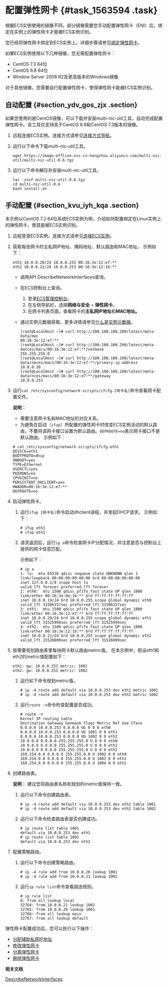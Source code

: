 # 配置弹性网卡 {#task_1563594 .task}

根据ECS实例使用的镜像不同，部分镜像需要您手动配置弹性网卡（ENI）后，绑定在实例上的弹性网卡才能被ECS实例识别。

您已经将弹性网卡绑定到ECS实例上。详细步骤请参见[绑定弹性网卡](cn.zh-CN/网络/弹性网卡/绑定弹性网卡.md#)。

如果ECS实例使用以下几种镜像，您无需配置弹性网卡：

-   CentOS 7.3 64位
-   CentOS 6.8 64位
-   Window Server 2008 R2及更高版本的Windows镜像

对于其他镜像，您需要自行配置弹性网卡，使得弹性网卡能被ECS实例识别。

## 自动配置 {#section_ydv_gos_zjx .section}

如果您使用的是CentOS镜像，可以下载并安装multi-nic-util工具，自动完成配置弹性网卡。该工具仅支持高于CentOS 6.8和CentOS 7.3版本的镜像。

1.  远程连接ECS实例。连接方式请参见[连接方式导航](../cn.zh-CN/实例/连接实例/连接方式导航.md#)。
2.  运行以下命令下载multi-nic-util工具。 

    ``` {#codeblock_kv7_hsi_3uj .lanuage-shell}
    wget https://image-offline.oss-cn-hangzhou.aliyuncs.com/multi-nic-util/multi-nic-util-0.6.tgz
    ```

3.  运行以下命令解压并安装multi-nic-util工具。 

    ``` {#codeblock_u7u_9qm_wxh .lanuage-shell}
    tar -zxvf multi-nic-util-0.6.tgz
    cd multi-nic-util-0.6
    bash install.sh
    ```


## 手动配置 {#section_kvu_iyh_kqa .section}

本示例以CentOS 7.2 64位系统ECS实例为例，介绍如何配置绑定在Linux实例上的弹性网卡，使其能被ECS实例识别。

1.  远程登录ECS实例。连接方式请参见[连接ECS实例](../cn.zh-CN/个人版快速入门/连接ECS实例.md)。
2.  获取每张网卡的主私网IP地址、掩码地址、默认路由和MAC地址。 示例如下：

    ``` {#codeblock_x8s_qg5_taz}
    eth1 10.0.0.20/24 10.0.0.253 00:16:3e:12:e7:**
    eth2 10.0.0.21/24 10.0.0.253 00:16:3e:12:16:**
    ```

    -   调用API DescribeNetworkInterfaces查询。
    -   在ECS控制台上查询。
        1.  登录[ECS管理控制台](https://ecs.console.aliyun.com)。
        2.  在左侧导航栏，选择**网络与安全** \> **弹性网卡**。
        3.  在网卡列表页面，查看网卡的**主私网IP地址**和**MAC地址。**
    -   通过实例元数据获取。更多详情请参见[什么是实例元数据](../cn.zh-CN/实例/管理实例/使用实例元数据/什么是实例元数据.md#)。

        ``` {#codeblock_fdi_03o_obj}
        [root@LocalHost ~]# curl http://100.100.100.200/latest/meta-data/mac
        00:16:3e:12:e7:**
        [root@LocalHost ~]# curl http://100.100.100.200/latest/meta-datces/macs/00:16:3e:12:e7:**/netmask
        255.255.255.0
        [root@LocalHost ~]# curl http://100.100.100.200/latest/meta-data/neces/macs/00:16:3e:12:e7:**/primary-ip-address
        10.0.0.20
        [root@LocalHost ~]# curl http://100.100.100.200/latest/meta-data/nces/macs/00:16:3e:12:e7:**/gateway
        10.0.0.253
        ```

3.  运行`cat /etc/sysconfig/network-scripts/ifcfg-[网卡名]`命令查看网卡配置文件。 

    **说明：** 

    -   需要注意网卡名和MAC地址的对应关系。
    -   为避免在启动（`ifup`）所配置的弹性网卡时改变ECS实例活动的默认路由，不要将该网卡接口设置为默认路由。`DEFROUTE=no`表示网卡接口不是默认路由。
    示例如下：

    ``` {#codeblock_djd_6bx_cku}
    # cat /etc/sysconfig/network-scripts/ifcfg-eth1
    DEVICE=eth1
    BOOTPROTO=dhcp
    ONBOOT=yes
    TYPE=Ethernet
    USERCTL=yes
    PEERDNS=no
    IPV6INIT=no
    PERSISTENT_DHCLIENT=yes
    HWADDR=00:16:3e:12:e7:**
    DEFROUTE=no
    ```

4.  启动弹性网卡。 
    1.  运行`ifup [网卡名]`命令启动dhclient进程，并发起DHCP请求。 示例如下：

        ``` {#codeblock_78o_hd6_69l}
        # ifup eth1
        # ifup eth2
        ```

    2.  请求返回后，运行`ip a`命令检查网卡IP分配情况，并注意是否与控制台上提供的网卡信息匹配。 

        示例如下：

        ``` {#codeblock_0t4_d5d_2rp}
        # ip a
        1: lo:  mtu 65536 qdisc noqueue state UNKNOWN qlen 1
        link/loopback 00:00:00:00:00:00 brd 00:00:00:00:00:00
        inet 127.0.0.1/8 scope host lo
        valid_lft forever preferred_lft forever
        2: eth0:  mtu 1500 qdisc pfifo_fast state UP qlen 1000
        link/ether 00:16:3e:0e:16:** brd ff:ff:ff:ff:ff:ff
        inet 10.0.0.19/24 brd 10.0.0.255 scope global dynamic eth0
        valid_lft 31506157sec preferred_lft 31506157sec
        3: eth1:  mtu 1500 qdisc pfifo_fast state UP qlen 1000
        link/ether 00:16:3e:12:e7:** brd ff:ff:ff:ff:ff:ff
        inet 10.0.0.20/24 brd 10.0.0.255 scope global dynamic eth1
        valid_lft 31525994sec preferred_lft 31525994sec
        4: eth2:  mtu 1500 qdisc pfifo_fast state UP qlen 1000
        link/ether 00:16:3e:12:16:** brd ff:ff:ff:ff:ff:ff
        inet 10.0.0.21/24 brd 10.0.0.255 scope global dynamic eth2
        valid_lft 31526009sec preferred_lft 31526009sec
        ```

5.  按需要规划路由表里每块网卡默认路由metric值。 在本示例中，假设eth1和eth2的metric值配置如下：

    ``` {#codeblock_5sf_pjj_0ob}
    eth1: gw: 10.0.0.253 metric: 1001
    eth2: gw: 10.0.0.253 metric: 1002
    ```

    1.  运行如下命令规划metric值。 

        ``` {#codeblock_h7j_7oi_n73}
        # ip -4 route add default via 10.0.0.253 dev eth1 metric 1001
        # ip -4 route add default via 10.0.0.253 dev eth2 metric 1002
        ```

    2.  运行`route -n`命令检查配置是否成功。 

        ``` {#codeblock_876_045_7jc}
        # route -n
        Kernel IP routing table
        Destination Gateway Genmask Flags Metric Ref Use Iface
        0.0.0.0 10.0.0.253 0.0.0.0 UG 0 0 0 eth0
        0.0.0.0 10.0.0.253 0.0.0.0 UG 1001 0 0 eth1
        0.0.0.0 10.0.0.253 0.0.0.0 UG 1002 0 0 eth2
        10.0.0.0 0.0.0.0 255.255.255.0 U 0 0 0 eth0
        10.0.0.0 0.0.0.0 255.255.255.0 U 0 0 0 eth1
        10.0.0.0 0.0.0.0 255.255.255.0 U 0 0 0 eth2
        169.254.0.0 0.0.0.0 255.255.0.0 U 1002 0 0 eth0
        169.254.0.0 0.0.0.0 255.255.0.0 U 1003 0 0 eth1
        169.254.0.0 0.0.0.0 255.255.0.0 U 1004 0 0 eth2
        ```

6.  创建路由表。 

    **说明：** 建议您将路由表名称和规划的metric值保持一致。

    1.  运行以下命令创建路由表。 

        ``` {#codeblock_e58_krv_527}
        # ip -4 route add default via 10.0.0.253 dev eth1 table 1001
        # ip -4 route add default via 10.0.0.253 dev eth2 table 1002
        ```

    2.  运行以下命令检查路由表是否创建成功。 

        ``` {#codeblock_deg_4ol_ium}
        # ip route list table 1001
        default via 10.0.0.253 dev eth1
        # ip route list table 1002
        default via 10.0.0.253 dev eth2
        ```

7.  配置策略路由。 
    1.  运行以下命令创建策略路由。 

        ``` {#codeblock_cld_lvb_f5b}
        # ip -4 rule add from 10.0.0.20 lookup 1001
        # ip -4 rule add from 10.0.0.21 lookup 1002
        ```

    2.  运行`ip rule list`命令查看路由规则。 

        ``` {#codeblock_ywz_883_ykp}
        # ip rule list
        0: from all lookup local
        32764: from 10.0.0.21 lookup 1002
        32765: from 10.0.0.20 lookup 1001
        32766: from all lookup main
        32767: from all lookup default
        ```


弹性网卡配置成功后，您可以执行以下操作：

-   [分配辅助私网IP地址](cn.zh-CN/网络/弹性网卡/分配辅助私网IP地址.md#)
-   [修改弹性网卡](cn.zh-CN/网络/弹性网卡/修改弹性网卡.md)
-   [分离弹性网卡](cn.zh-CN/网络/弹性网卡/分离弹性网卡.md#)
-   [删除弹性网卡](cn.zh-CN/网络/弹性网卡/删除弹性网卡.md)

**相关文档**  


[DescribeNetworkInterfaces](../cn.zh-CN/API参考/弹性网卡/DescribeNetworkInterfaces.md#)

